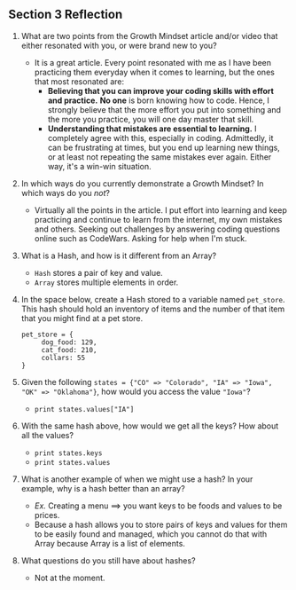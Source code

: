 ## Section 3 Reflection

1. What are two points from the Growth Mindset article and/or video that either resonated with you, or were brand new to you?
   - It is a great article.  Every point resonated with me as I have been practicing them everyday when it comes to learning, but the ones that most resonated are:
     * **Believing that you can improve your coding skills  with effort and practice.**  **No one** is born knowing how to code.  Hence, I strongly believe that the more effort you put into something and the more you practice, you will one day master that skill.
     * **Understanding that mistakes are essential to learning.**  I completely agree with this, especially in coding.  Admittedly, it can be frustrating at times, but you end up learning new things, or at least not repeating the same mistakes ever again.  Either way, it's a win-win situation.

1. In which ways do you currently demonstrate a Growth Mindset? In which ways do you _not_?
   - Virtually all the points in the article.  I put effort into learning and keep practicing and continue to learn from the internet, my own mistakes and others.  Seeking out challenges by answering coding questions online such as CodeWars.  Asking for help when I'm stuck.

1. What is a Hash, and how is it different from an Array?
   - `Hash` stores a pair of key and value.  
   - `Array` stores multiple elements in order.

1. In the space below, create a Hash stored to a variable named `pet_store`.  This hash should hold an inventory of items and the number of that item that you might find at a pet store.
   ```
   pet_store = {
        dog_food: 129,
        cat_food: 210,
        collars: 55
   }
   ```

1. Given the following `states = {"CO" => "Colorado", "IA" => "Iowa", "OK" => "Oklahoma"}`, how would you access the value `"Iowa"`?
   - `print states.values["IA"]`

1. With the same hash above, how would we get all the keys?  How about all the values?
   - `print states.keys`
   - `print states.values`

1. What is another example of when we might use a hash?  In your example, why is a hash better than an array?
   - *Ex.* Creating a menu ==> you want keys to be foods and values to be prices.
   - Because a hash allows you to store pairs of keys and values for them to be easily found and managed, which you cannot do that with Array because Array is a list of elements.

1. What questions do you still have about hashes?
   - Not at the moment.

